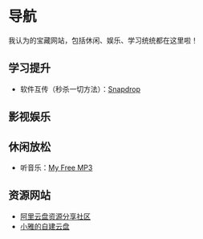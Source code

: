 # 导航

我认为的宝藏网站，包括休闲、娱乐、学习统统都在这里啦！

## 学习提升

- 软件互传（秒杀一切方法）：[Snapdrop](https://snapdrop.net/)

## 影视娱乐

## 休闲放松

- 听音乐：[My Free MP3](My%20Free%20MP3.md)

## 资源网站

- [阿里云盘资源分享社区](https://yunpan1.com/)
- [小雅的自建云盘](http://alist.xiaoya.pro/)
